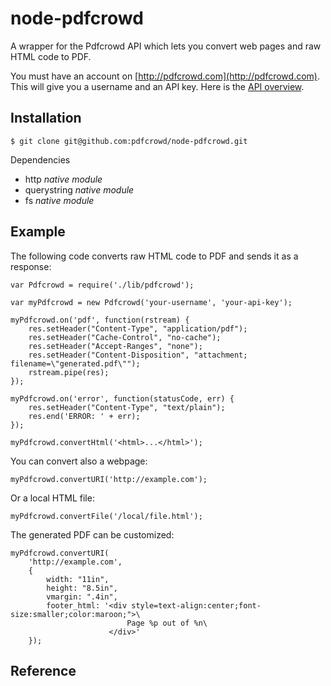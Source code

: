 # node-pdfcrowd

A wrapper for the Pdfcrowd API which lets you convert web pages and raw HTML code to PDF.

You must have an account on
[http://pdfcrowd.com](http://pdfcrowd.com). This will give you a
username and an API key. Here is the
[API overview](http://pdfcrowd.com/html-to-pdf-api/).

## Installation

    $ git clone git@github.com:pdfcrowd/node-pdfcrowd.git
    
Dependencies

* http *native module*
* querystring *native module*
* fs *native module*

## Example

The following code converts raw HTML code to PDF and sends it as a response:

    var Pdfcrowd = require('./lib/pdfcrowd');

    var myPdfcrowd = new Pdfcrowd('your-username', 'your-api-key');
        
    myPdfcrowd.on('pdf', function(rstream) {
        res.setHeader("Content-Type", "application/pdf");
        res.setHeader("Cache-Control", "no-cache");
        res.setHeader("Accept-Ranges", "none");
        res.setHeader("Content-Disposition", "attachment; filename=\"generated.pdf\"");
        rstream.pipe(res);
    });
        
    myPdfcrowd.on('error', function(statusCode, err) {
        res.setHeader("Content-Type", "text/plain");
        res.end('ERROR: ' + err);
    });

    myPdfcrowd.convertHtml('<html>...</html>');
    
You can convert also a webpage:
    
    myPdfcrowd.convertURI('http://example.com');

Or a local HTML file:
    
    myPdfcrowd.convertFile('/local/file.html');
    
The generated PDF can be customized:

    myPdfcrowd.convertURI(
        'http://example.com', 
        {
            width: "11in",
            height: "8.5in",
            vmargin: ".4in",
            footer_html: '<div style=text-align:center;font-size:smaller;color:maroon;">\
                              Page %p out of %n\
                          </div>'
        });

## Reference    
    

    

